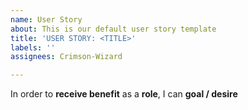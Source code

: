 ```yaml
---
name: User Story
about: This is our default user story template
title: 'USER STORY: <TITLE>'
labels: ''
assignees: Crimson-Wizard

---
```


In order to **receive benefit** as a **role**, I can **goal / desire**
